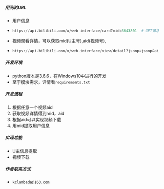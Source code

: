 ##### 用到的URL

- 用户信息

- ```python
  https://api.bilibili.com/x/web-interface/card?mid=3643801  # GET请求
  ```

- 视频观看详情，可以获取mid(U主号),aid(视频号),

- ```python
  https://api.bilibili.com/x/web-interface/view/detail?jsonp=jsonp&aid=34476536
  ```

##### 开发环境

- python版本是3.6.6，在Windows10中进行的开发
- 至于模块需求，详情看`requirements.txt`

##### 开发流程

1. 根据任意一个视频aid
2. 获取视频详情得到mid，aid
3. 根据aid可以实现视频下载
4. 用mid提取用户信息

##### 实现功能

- U主信息提取
- 视频下载

##### 作者联系方式

- `kclambada@163.com`